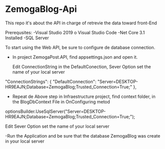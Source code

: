 # ZemogaBlog-Api
This repo it's about the API in charge of retrevie the data toward front-End 

Prerequsites:
-Visual Studio 2019 o Visual Studio Code
-Net Core 3.1 Installed
-SQL Server

To start using the Web API, be sure to configure de database connection.

- In project ZemogaPost.API,  find appsettings.json and open it.
  
  Edit ConnectionString in the DefaultConection, Sever Option set the name of your local server
  
 "ConnectionStrings": {
    "DefaultConnection": "Server=DESKTOP-HR9EAJN;Database=ZemogaBlog;Trusted_Connection=True;"
  },
  
 - Repeat de Above step in Infraestructure project, find context folder, in the BlogDbContext File in OnConfiguring metod
 
 optionsBuilder.UseSqlServer("Server=DESKTOP-HR9EAJN;Database=ZemogaBlog;Trusted_Connection=True;");
 
 Edit Sever Option set the name of your local server
 
 -Run the Application and be sure that the database ZemogaBlog was create in your local server
